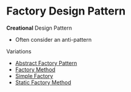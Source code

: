 # Factory Design Pattern

**Creational** Design Pattern

- Often consider an anti-pattern

Variations

- [Abstract Factory Pattern](./abstract/readme.md)
- [Factory Method](./factorymethod/readme.md)
- [Simple Factory](./simple/readme.md)
- [Static Factory Method](./staticmethod/readme.md)
